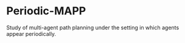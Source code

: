 # Periodic-MAPP

Study of multi-agent path planning under the setting in which agents appear periodically.
